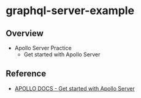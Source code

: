 # graphql-server-example

## Overview

- Apollo Server Practice
  - Get started with Apollo Server

## Reference

- [APOLLO DOCS - Get started with Apollo Server](https://www.apollographql.com/docs/apollo-server/getting-started/)
